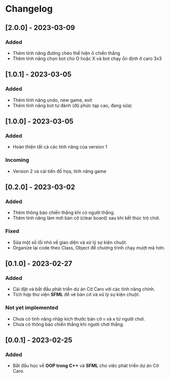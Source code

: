 # Changelog

## [2.0.0] - 2023-03-09
### Added
- Thêm tính năng đường chéo thể hiện ô chiến thắng
- Thêm tính năng chọn bot cho O hoặc X và bot chạy ổn định ở caro 3x3

## [1.0.1] - 2023-03-05
### Added
- Thêm tính năng undo, new game, exit
- Thêm tính năng bot tự đánh (độ phức tạp cao, đang sửa)

## [1.0.0] - 2023-03-05
### Added
- Hoàn thiện tất cả các tính năng của version 1

### Incoming
- Version 2 và cải tiến đồ họa, tính năng game

## [0.2.0] - 2023-03-02
### Added
- Thêm thông báo chiến thắng khi có người thắng.
- Thêm tính năng làm mới bàn cờ (clear board) sau khi kết thúc trò chơi.
  
### Fixed
- Sửa một số lỗi nhỏ về giao diện và xử lý sự kiện chuột.
- Organize lại code theo Class, Object để chương trình chạy mượt mà hơn.

## [0.1.0] - 2023-02-27
### Added
- Cài đặt và bắt đầu phát triển dự án Cờ Caro với các tính năng chính.
- Tích hợp thư viện **SFML** để vẽ bàn cờ và xử lý sự kiện chuột.

### Not yet implemented
- Chưa có tính năng nhập kích thước bàn cờ `n` và `m` từ người chơi.
- Chưa có thông báo chiến thắng khi người chơi thắng.

## [0.0.1] - 2023-02-25
### Added
- Bắt đầu học về **OOP trong C++** và **SFML** cho việc phát triển dự án Cờ Caro.
